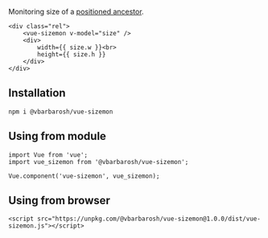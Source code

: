 Monitoring size of a [positioned ancestor](https://www.w3.org/TR/css-position-3/#comp-abspos).

    <div class="rel">
        <vue-sizemon v-model="size" />
        <div>
            width={{ size.w }}<br>
            height={{ size.h }}
        </div> 
    </div>

## Installation

    npm i @vbarbarosh/vue-sizemon

## Using from module

    import Vue from 'vue';
    import vue_sizemon from '@vbarbarosh/vue-sizemon';

    Vue.component('vue-sizemon', vue_sizemon);

## Using from browser

    <script src="https://unpkg.com/@vbarbarosh/vue-sizemon@1.0.0/dist/vue-sizemon.js"></script>
